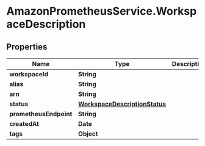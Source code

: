 # AmazonPrometheusService.WorkspaceDescription

## Properties

Name | Type | Description | Notes
------------ | ------------- | ------------- | -------------
**workspaceId** | **String** |  | 
**alias** | **String** |  | [optional] 
**arn** | **String** |  | 
**status** | [**WorkspaceDescriptionStatus**](WorkspaceDescriptionStatus.md) |  | 
**prometheusEndpoint** | **String** |  | [optional] 
**createdAt** | **Date** |  | 
**tags** | **Object** |  | [optional] 


